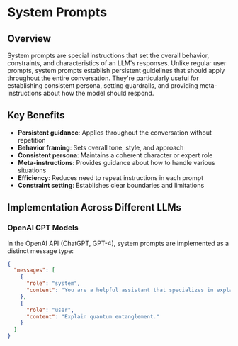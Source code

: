 # System Prompts

## Overview

System prompts are special instructions that set the overall behavior, constraints, and characteristics of an LLM's responses. Unlike regular user prompts, system prompts establish persistent guidelines that should apply throughout the entire conversation. They're particularly useful for establishing consistent persona, setting guardrails, and providing meta-instructions about how the model should respond.

## Key Benefits

- **Persistent guidance**: Applies throughout the conversation without repetition
- **Behavior framing**: Sets overall tone, style, and approach
- **Consistent persona**: Maintains a coherent character or expert role
- **Meta-instructions**: Provides guidance about how to handle various situations
- **Efficiency**: Reduces need to repeat instructions in each prompt
- **Constraint setting**: Establishes clear boundaries and limitations

## Implementation Across Different LLMs

### OpenAI GPT Models

In the OpenAI API (ChatGPT, GPT-4), system prompts are implemented as a distinct message type:

```json
{
  "messages": [
    {
      "role": "system",
      "content": "You are a helpful assistant that specializes in explaining complex scientific concepts in simple terms appropriate for high school students. Use analogies, avoid jargon, and keep explanations under 3 paragraphs."
    },
    {
      "role": "user",
      "content": "Explain quantum entanglement."
    }
  ]
}
